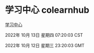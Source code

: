 # 学习中心 colearnhub
[学习中心](http://27.19.33.125:56308/colearnhub/)

2022年 10月 13日 星期四 07:20:03 CST

2022年 10月 12日 星期三 23:20:03 GMT
